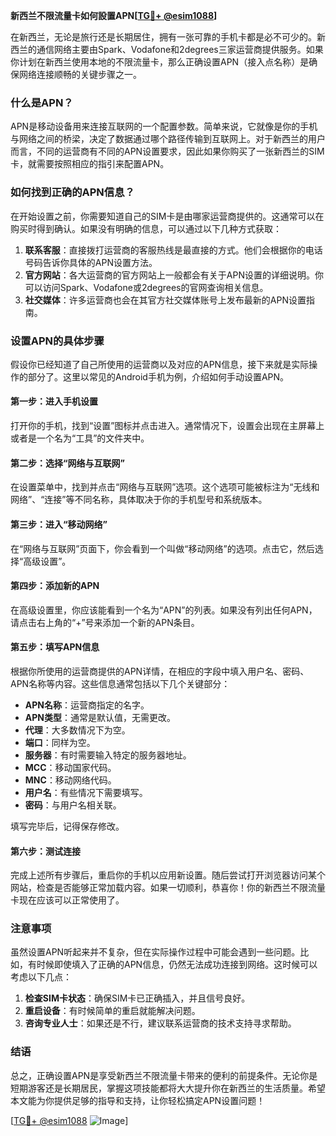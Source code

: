 **新西兰不限流量卡如何設置APN[[TG💪+ @esim1088](https://t.me/s/esim1088)]**

在新西兰，无论是旅行还是长期居住，拥有一张可靠的手机卡都是必不可少的。新西兰的通信网络主要由Spark、Vodafone和2degrees三家运营商提供服务。如果你计划在新西兰使用本地的不限流量卡，那么正确设置APN（接入点名称）是确保网络连接顺畅的关键步骤之一。

### 什么是APN？

APN是移动设备用来连接互联网的一个配置参数。简单来说，它就像是你的手机与网络之间的桥梁，决定了数据通过哪个路径传输到互联网上。对于新西兰的用户而言，不同的运营商有不同的APN设置要求，因此如果你购买了一张新西兰的SIM卡，就需要按照相应的指引来配置APN。

### 如何找到正确的APN信息？

在开始设置之前，你需要知道自己的SIM卡是由哪家运营商提供的。这通常可以在购买时得到确认。如果没有明确的信息，可以通过以下几种方式获取：

1. **联系客服**：直接拨打运营商的客服热线是最直接的方式。他们会根据你的电话号码告诉你具体的APN设置方法。
2. **官方网站**：各大运营商的官方网站上一般都会有关于APN设置的详细说明。你可以访问Spark、Vodafone或2degrees的官网查询相关信息。
3. **社交媒体**：许多运营商也会在其官方社交媒体账号上发布最新的APN设置指南。

### 设置APN的具体步骤

假设你已经知道了自己所使用的运营商以及对应的APN信息，接下来就是实际操作的部分了。这里以常见的Android手机为例，介绍如何手动设置APN。

#### 第一步：进入手机设置

打开你的手机，找到“设置”图标并点击进入。通常情况下，设置会出现在主屏幕上或者是一个名为“工具”的文件夹中。

#### 第二步：选择“网络与互联网”

在设置菜单中，找到并点击“网络与互联网”选项。这个选项可能被标注为“无线和网络”、“连接”等不同名称，具体取决于你的手机型号和系统版本。

#### 第三步：进入“移动网络”

在“网络与互联网”页面下，你会看到一个叫做“移动网络”的选项。点击它，然后选择“高级设置”。

#### 第四步：添加新的APN

在高级设置里，你应该能看到一个名为“APN”的列表。如果没有列出任何APN，请点击右上角的“+”号来添加一个新的APN条目。

#### 第五步：填写APN信息

根据你所使用的运营商提供的APN详情，在相应的字段中填入用户名、密码、APN名称等内容。这些信息通常包括以下几个关键部分：
- **APN名称**：运营商指定的名字。
- **APN类型**：通常是默认值，无需更改。
- **代理**：大多数情况下为空。
- **端口**：同样为空。
- **服务器**：有时需要输入特定的服务器地址。
- **MCC**：移动国家代码。
- **MNC**：移动网络代码。
- **用户名**：有些情况下需要填写。
- **密码**：与用户名相关联。

填写完毕后，记得保存修改。

#### 第六步：测试连接

完成上述所有步骤后，重启你的手机以应用新设置。随后尝试打开浏览器访问某个网站，检查是否能够正常加载内容。如果一切顺利，恭喜你！你的新西兰不限流量卡现在应该可以正常使用了。

### 注意事项

虽然设置APN听起来并不复杂，但在实际操作过程中可能会遇到一些问题。比如，有时候即使填入了正确的APN信息，仍然无法成功连接到网络。这时候可以考虑以下几点：

1. **检查SIM卡状态**：确保SIM卡已正确插入，并且信号良好。
2. **重启设备**：有时候简单的重启就能解决问题。
3. **咨询专业人士**：如果还是不行，建议联系运营商的技术支持寻求帮助。

### 结语

总之，正确设置APN是享受新西兰不限流量卡带来的便利的前提条件。无论你是短期游客还是长期居民，掌握这项技能都将大大提升你在新西兰的生活质量。希望本文能为你提供足够的指导和支持，让你轻松搞定APN设置问题！

[[TG💪+ @esim1088](https://t.me/s/esim1088) ![Image](https://i.postimg.cc/4NQfJmqS/Snipaste-2025-05-13-00-14-12.png)]